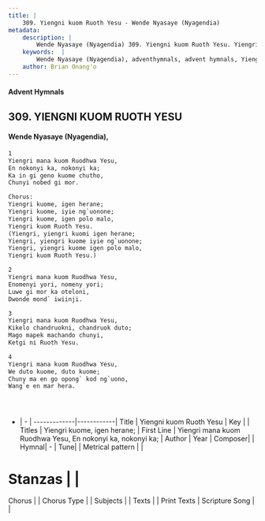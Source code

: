 ```yaml
---
title: |
    309. Yiengni kuom Ruoth Yesu - Wende Nyasaye (Nyagendia)
metadata:
    description: |
        Wende Nyasaye (Nyagendia) 309. Yiengni kuom Ruoth Yesu. Yiengri mana kuom Ruodhwa Yesu, En nokonyi ka, nokonyi ka; Ka in gi geno kuome chutho, Chunyi nobed gi mor.  Chorus: Yiengri kuome, igen herane; Yiengri kuome, iyie ng`uonone; Yiengri kuome, igen polo malo, Yiengri kuom Ruoth Yesu. (Yiengri, yiengri kuomi igen herane; Yiengri, yiengri kuome iyie ng`uonone; Yiengri, yiengri kuome igen polo malo, Yiengri kuom Ruoth Yesu.)  
    keywords:  |
        Wende Nyasaye (Nyagendia), adventhymnals, advent hymnals, Yiengni kuom Ruoth Yesu, Yiengri mana kuom Ruodhwa Yesu, En nokonyi ka, nokonyi ka;. Yiengri kuome, igen herane;
    author: Brian Onang'o
---
```


#### Advent Hymnals
## 309. YIENGNI KUOM RUOTH YESU
####  Wende Nyasaye (Nyagendia),

```txt
1
Yiengri mana kuom Ruodhwa Yesu,
En nokonyi ka, nokonyi ka;
Ka in gi geno kuome chutho,
Chunyi nobed gi mor.

Chorus:
Yiengri kuome, igen herane;
Yiengri kuome, iyie ng`uonone;
Yiengri kuome, igen polo malo,
Yiengri kuom Ruoth Yesu.
(Yiengri, yiengri kuomi igen herane;
Yiengri, yiengri kuome iyie ng`uonone;
Yiengri, yiengri kuome igen polo malo,
Yiengri kuom Ruoth Yesu.)

2
Yiengri mana kuom Ruodhwa Yesu,
Enomenyi yori, nomeny yori;
Luwe gi mor ka oteloni,
Dwonde mond` iwiinji.

3
Yiengri mana kuom Ruodhwa Yesu,
Kikelo chandruokni, chandruok duto;
Mago mapek machando chunyi,
Ketgi ni Ruoth Yesu.

4
Yiengri mana kuom Ruodhwa Yesu,
We duto kuome, duto kuome;
Chuny ma en go opong` kod ng`uono,
Wang`e en mar hera.





```

- |   -  |
-------------|------------|
Title | Yiengni kuom Ruoth Yesu |
Key |  |
Titles | Yiengri kuome, igen herane; |
First Line | Yiengri mana kuom Ruodhwa Yesu, En nokonyi ka, nokonyi ka; |
Author | 
Year | 
Composer| |
Hymnal|  - |
Tune|  |
Metrical pattern | |
# Stanzas |  |
Chorus |  |
Chorus Type |  |
Subjects | |
Texts |  |
Print Texts | 
Scripture Song |  |
    
